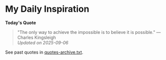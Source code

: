 # My Daily Inspiration

**Today's Quote**  
> "The only way to achieve the impossible is to believe it is possible." — Charles Kingsleigh  
*Updated on 2025-09-06*

See past quotes in [quotes-archive.txt](quotes-archive.txt).